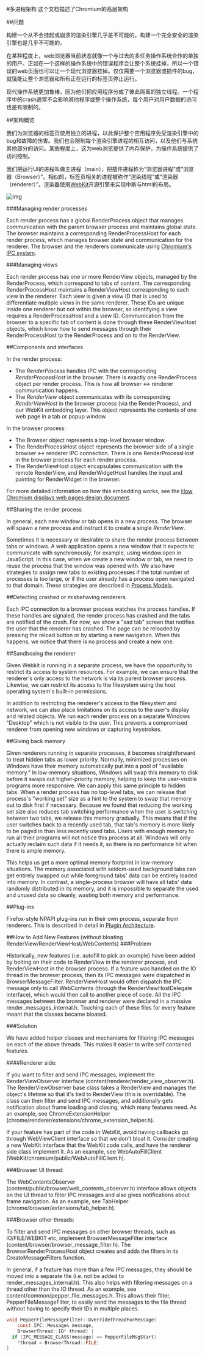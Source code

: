 #多进程架构
这个文档描述了Chromium的高层架构

##问题

构建一个从不会挂起或崩溃的渲染引擎几乎是不可能的。构建一个完全安全的渲染引擎也是几乎不可能的。

在某种程度上，web浏览器当前状态就像一个与过去的多任务操作系统合作的单独的用户。正如在一个这样的操作系统中的错误程序会让整个系统挂掉，所以一个错误的web页面也可以让一个现代浏览器挂掉。仅仅需要一个浏览器或插件的bug，就饿能让整个浏览器和所有正在运行的标签页停止运行。

现代操作系统更加鲁棒，因为他们把应用程序分成了彼此隔离的独立线程。一个程序中的crash通常不会影响其他程序或整个操作系统，每个用户对用户数据的访问也是有限制的。

##架构概览

我们为浏览器的标签页使用独立的进程，以此保护整个应用程序免受渲染引擎中的bug和故障的伤害。我们也会限制每个渲染引擎进程的相互访问，以及他们与系统其他部分的访问。某些程度上，这为web浏览提供了内存保护，为操作系统提供了访问控制。

我们把运行UI的进程叫做主进程（main），把插件进程称为“浏览器进程”或“浏览器（Browser）”。相似的，标签页相关的进程被称作“渲染线程”或“渲染器（renderer）”。渲染器使用[WebKit](http://webkit.org/)开源引擎来实现中断与html的布局。

![img](../../arch.png)

###Managing render processes

Each render process has a global RenderProcess object that manages communication with the parent browser process and maintains global state. The browser maintains a corresponding RenderProcessHost for each render process, which manages browser state and communication for the renderer. The browser and the renderers communicate using [Chromium's IPC system](../General_Architecture/Inter-process_Communication.md).

###Managing views

Each render process has one or more RenderView objects, managed by the RenderProcess, which correspond to tabs of content. The corresponding RenderProcessHost maintains a RenderViewHost corresponding to each view in the renderer. Each view is given a view ID that is used to differentiate multiple views in the same renderer. These IDs are unique inside one renderer but not within the browser, so identifying a view requires a RenderProcessHost and a view ID. Communication from the browser to a specific tab of content is done through these RenderViewHost objects, which know how to send messages through their RenderProcessHost to the RenderProcess and on to the RenderView.

##Components and interfaces

In the render process:

- The *RenderProcess* handles IPC with the corresponding *RenderProcessHost* in the browser. There is exactly one RenderProcess object per render process. This is how all browser ↔ renderer communication happens.
- The *RenderView* object communicates with its corresponding *RenderViewHost* in the browser process (via the RenderProcess), and our WebKit embedding layer. This object represents the contents of one web page in a tab or popup window

In the browser process:

- The Browser object represents a top-level browser window.
- The RenderProcessHost object represents the browser side of a single browser ↔ renderer IPC connection. There is one RenderProcessHost in the browser process for each render process.
- The RenderViewHost object encapsulates communication with the remote RenderView, and RenderWidgetHost handles the input and painting for RenderWidget in the browser.

For more detailed information on how this embedding works, see the [How Chromium displays web pages design document](How_Chromium_displays_web_pages_design_document).

##Sharing the render process

In general, each new window or tab opens in a new process. The browser will spawn a new process and instruct it to create a single *RenderView*.

Sometimes it is necessary or desirable to share the render process between tabs or windows. A web application opens a new window that it expects to communicate with synchronously, for example, using window.open in JavaScript. In this case, when we create a new window or tab, we need to reuse the process that the window was opened with. We also have strategies to assign new tabs to existing processes if the total number of processes is too large, or if the user already has a process open navigated to that domain. These strategies are described in [Process Models](../General_Architecture/Process_Models.md).

##Detecting crashed or misbehaving renderers

Each IPC connection to a browser process watches the process handles. If these handles are signaled, the render process has crashed and the tabs are notified of the crash. For now, we show a "sad tab" screen that notifies the user that the renderer has crashed. The page can be reloaded by pressing the reload button or by starting a new navigation. When this happens, we notice that there is no process and create a new one.

##Sandboxing the renderer

Given Webkit is running in a separate process, we have the opportunity to restrict its access to system resources. For example, we can ensure that the renderer's only access to the network is via its parent browser process. Likewise, we can restrict its access to the filesystem using the host operating system's built-in permissions.

In addition to restricting the renderer's access to the filesystem and network, we can also place limitations on its access to the user's display and related objects. We run each render process on a separate Windows "Desktop" which is not visible to the user. This prevents a compromised renderer from opening new windows or capturing keystrokes.

##Giving back memory

Given renderers running in separate processes, it becomes straightforward to treat hidden tabs as lower priority. Normally, minimized processes on Windows have their memory automatically put into a pool of "available memory." In low-memory situations, Windows will swap this memory to disk before it swaps out higher-priority memory, helping to keep the user-visible programs more responsive. We can apply this same principle to hidden tabs. When a render process has no top-level tabs, we can release that process's "working set" size as a hint to the system to swap that memory out to disk first if necessary. Because we found that reducing the working set size also reduces tab switching performance when the user is switching between two tabs, we release this memory gradually. This means that if the user switches back to a recently used tab, that tab's memory is more likely to be paged in than less recently used tabs. Users with enough memory to run all their programs will not notice this process at all: Windows will only actually reclaim such data if it needs it, so there is no performance hit when there is ample memory.

This helps us get a more optimal memory footprint in low-memory situations. The memory associated with seldom-used background tabs can get entirely swapped out while foreground tabs' data can be entirely loaded into memory. In contrast, a single-process browser will have all tabs' data randomly distributed in its memory, and it is impossible to separate the used and unused data so cleanly, wasting both memory and performance.

##Plug-ins

Firefox-style NPAPI plug-ins run in their own process, separate from renderers. This is described in detail in [Plugin Architecture](../General_Architecture/Plugin_Architecture.md).

##How to Add New Features (without bloating RenderView/RenderViewHost/WebContents)
###Problem

Historically, new features (i.e. autofill to pick an example) have been added by bolting on their code to RenderView in the renderer process, and RenderViewHost in the browser process. If a feature was handled on the IO thread in the browser process, then its IPC messages were dispatched in BrowserMessageFilter. RenderViewHost would often dispatch the IPC message only to call WebContents (through the RenderViewHostDelegate interface), which would then call to another piece of code. All the IPC messages between the browser and renderer were declared in a massive render_messages_internal.h.  Touching each of these files for every feature meant that the classes became bloated.

###Solution

We have added helper classes and mechanisms for filtering IPC messages on each of the above threads. This makes it easier to write self contained features.

####Renderer side:

If you want to filter and send IPC messages, implement the RenderViewObserver interface (content/renderer/render_view_observer.h). The RenderViewObserver base class takes a RenderView and manages the object's lifetime so that it's tied to RenderView (this is overridable). The class can then filter and send IPC messages, and additionally gets notification about frame loading and closing, which many features need.  As an example, see ChromeExtensionHelper (chrome/renderer/extensions/chrome_extension_helper.h).

If your feature has part of the code in WebKit, avoid having callbacks go through WebViewClient interface so that we don't bloat it. Consider creating a new WebKit interface that the WebKit code calls, and have the renderer side class implement it. As an example, see WebAutoFillClient (WebKit/chromium/public/WebAutoFillClient.h).

###Browser UI thread:

The WebContentsObserver (content/public/browser/web_contents_observer.h) interface allows objects on the UI thread to filter IPC messages and also gives notifications about frame navigation. As an example, see TabHelper (chrome/browser/extensions/tab_helper.h).

###Browser other threads:

To filter and send IPC messages on other browser threads, such as IO/FILE/WEBKIT etc, implement BrowserMessageFilter interface (content/browser/browser_message_filter.h). The BrowserRenderProcessHost object creates and adds the filters in its CreateMessageFilters function.

In general, if a feature has more than a few IPC messages, they should be moved into a separate file (i.e. not be added to render_messages_internal.h). This also helps with filtering messages on a thread other than the IO thread. As an example, see content/common/pepper_file_messages.h. This allows their filter, PepperFileMessageFilter, to easily send the messages to the file thread without having to specify their IDs in multiple places.
```c
void PepperFileMessageFilter::OverrideThreadForMessage(
    const IPC::Message& message,
    BrowserThread::ID* thread) {
  if (IPC_MESSAGE_CLASS(message) == PepperFileMsgStart)
    *thread = BrowserThread::FILE;
}
```
